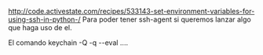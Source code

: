 http://code.activestate.com/recipes/533143-set-environment-variables-for-using-ssh-in-python-/
Para poder tener ssh-agent si queremos lanzar algo que haga uso de el.

El comando
keychain -Q -q --eval ....
